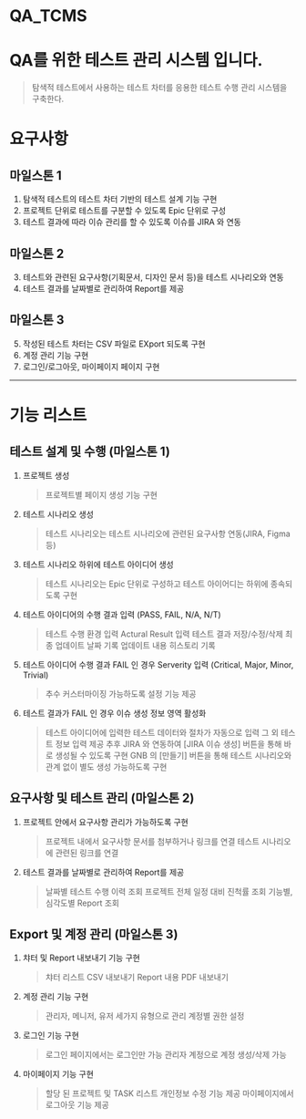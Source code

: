 # QA_TCMS 
# QA를 위한 테스트 관리 시스템 입니다.
> 탐색적 테스트에서 사용하는 테스트 차터를 응용한 테스트 수행 관리 시스템을 구축한다.

# 요구사항
## 마일스톤 1
1. 탐색적 테스트의 테스트 차터 기반의 테스트 설계 기능 구현
2. 프로젝트 단위로 테스트를 구분할 수 있도록 Epic 단위로 구성
3. 테스트 결과에 따라 이슈 관리를 할 수 있도록 이슈를 JIRA 와 연동

## 마일스톤 2
3. 테스트와 관련된 요구사항(기획문서, 디자인 문서 등)을 테스트 시나리오와 연동
4. 테스트 결과를 날짜별로 관리하여 Report를 제공

## 마일스톤 3
5. 작성된 테스트 차터는 CSV 파일로 EXport 되도록 구현
6. 계정 관리 기능 구현
7. 로그인/로그아웃, 마이페이지 페이지 구현
------------------------------------------------------------------------------------

# 기능 리스트
## 테스트 설계 및 수행 (마일스톤 1)
1. 프로젝트 생성
    > 프로젝트별 페이지 생성 기능 구현
2. 테스트 시나리오 생성
    > 테스트 시나리오는 
    > 테스트 시나리오에 관련된 요구사항 연동(JIRA, Figma 등)
3. 테스트 시나리오 하위에 테스트 아이디어 생성
    > 테스트 시나리오는 Epic 단위로 구성하고 테스트 아이어디는 하위에 종속되도록 구현
4. 테스트 아이디어의 수행 결과 입력 (PASS, FAIL, N/A, N/T)
    > 테스트 수행 환경 입력 
    > Actural Result 입력
    > 테스트 결과 저장/수정/삭제
    > 최종 업데이트 날짜 기록
    > 업데이트 내용 히스토리 기록
5. 테스트 아이디어 수행 결과 FAIL 인 경우 Serverity 입력 (Critical, Major, Minor, Trivial) 
    > 추수 커스터마이징 가능하도록 설정 기능 제공
6. 테스트 결과가 FAIL 인 경우 이슈 생성 정보 영역 활성화
    > 테스트 아이디어에 입력한 테스트 데이터와 절차가 자동으로 입력
    > 그 외 테스트 정보 입력 제공
    > 추후 JIRA 와 연동하여 [JIRA 이슈 생성] 버튼을 통해 바로 생성될 수 있도록 구현
    > GNB 의 [만들기] 버튼을 통해 테스트 시나리오와 관계 없이 별도 생성 가능하도록 구현

## 요구사항 및 테스트 관리 (마일스톤 2)
1. 프로젝트 안에서 요구사항 관리가 가능하도록 구현
    > 프로젝트 내에서 요구사항 문서를 첨부하거나 링크를 연결
    > 테스트 시나리오에 관련된 링크를 연결
2. 테스트 결과를 날짜별로 관리하여 Report를 제공
    > 날짜별 테스트 수행 이력 조회
    > 프로젝트 전체 일정 대비 진척률 조회
    > 기능별, 심각도별 Report 조회
    
## Export 및 계정 관리 (마일스톤 3)
1. 챠터 및 Report 내보내기 기능 구현
    > 챠터 리스트 CSV 내보내기 
    > Report 내용 PDF 내보내기 
2. 계정 관리 기능 구현
    > 관리자, 메니저, 유저 세가지 유형으로 관리
    > 계정별 권한 설정
3. 로그인 기능 구현
    > 로그인 페이지에서는 로그인만 가능
    > 관리자 계정으로 계정 생성/삭제 가능
4. 마이페이지 기능 구현
    > 할당 된 프로젝트 및 TASK 리스트 
    > 개인정보 수정 기능 제공
    > 마이페이지에서 로그아웃 기능 제공 
